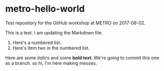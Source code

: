 # metro-hello-world
Test repository for the GitHub workshop at METRO on 2017-08-02.

This is a test. I am updating the Markdown file.

1. Here's a numbered list.
2. Here's item two in the numbered list.

Here are some _italics_ and some __bold text__. We're going to commit this one as a branch.
so hi, I'm here making messes.
